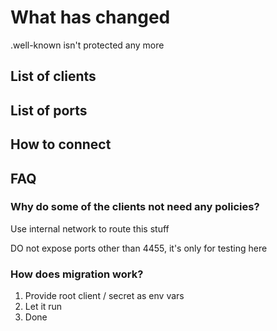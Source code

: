 # What has changed

.well-known isn't protected any more

## List of clients

## List of ports

## How to connect

## FAQ

### Why do some of the clients not need any policies?

Use internal network to route this stuff

DO not expose ports other than 4455, it's only for testing here

### How does migration work?

1. Provide root client / secret as env vars
2. Let it run
3. Done